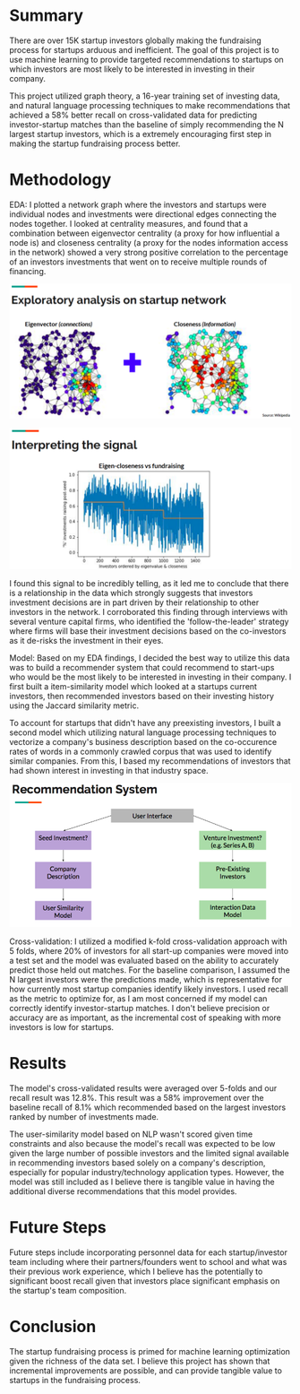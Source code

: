 # Summary
There are over 15K startup investors globally making the fundraising process for startups arduous and inefficient.
The goal of this project is to use machine learning to provide targeted recommendations to startups on which investors are most likely to be interested in investing in their company.

This project utilized graph theory, a 16-year training set of investing data, and natural language processing techniques to make recommendations that achieved a 58% better recall on cross-validated data for predicting investor-startup matches than the baseline of simply recommending the N largest startup investors, which is a extremely encouraging first step in making the startup fundraising process better.


# Methodology
EDA: I plotted a network graph where the investors and startups were individual nodes and investments were directional edges connecting the nodes together. I looked at centrality measures, and found that a combination between eigenvector centrality (a proxy for how influential a node is) and closeness centrality (a proxy for the nodes information access in the network) showed a very strong positive  correlation to the percentage of an investors investments that went on to receive multiple rounds of financing.

![Eigenvector + Closeness](images/eigenclose.png)

![Eigenclose Correlation](images/eigenclose_correlation.png)

I found this signal to be incredibly telling, as it led me to conclude that there is a relationship in the data which strongly suggests that investors investment decisions are in part driven by their relationship to other investors in the network. I corroborated this finding through interviews with several venture capital firms, who identified the 'follow-the-leader' strategy where firms will base their investment decisions based on the co-investors as it de-risks the investment in their eyes.

Model: Based on my EDA findings, I decided the best way to utilize this data was to build a recommender system that could recommend to start-ups who would be the most likely to be interested in investing in their company. I first built a item-similarity model which looked at a startups current investors, then recommended investors based on their investing history using the Jaccard similarity metric.

To account for startups that didn't have any preexisting investors, I built a second model which utilizing natural language processing techniques to vectorize a company's business description based on the co-occurence rates of words in a commonly crawled corpus that was used to identify similar companies. From this, I based my recommendations of investors that had shown interest in investing in that industry space.

![Recommender System](images/Recommender_system.png)

Cross-validation: I utilized a modified k-fold cross-validation approach with 5 folds, where 20% of investors for all start-up companies were moved into a test set and the model was evaluated based on the ability to accurately predict those held out matches. For the baseline comparison, I assumed the N largest investors were the predictions made, which is representative for how currently most startup companies identify likely investors. I used recall as the metric to optimize for, as I am most concerned if my model can correctly identify investor-startup matches. I don't believe precision or accuracy are as important, as the incremental cost of speaking with more investors is low for startups.


# Results
The model's cross-validated results were averaged over 5-folds and our recall result was 12.8%. This result was a 58% improvement over the baseline recall of 8.1% which recommended based on the largest investors ranked by number of investments made.

The user-similarity model based on NLP wasn't scored given time constraints and also because the model's recall was expected to be low given the large number of possible investors and the limited signal available in recommending investors based solely on a company's description, especially for popular industry/technology application types. However, the model was still included as I believe there is tangible value in having the additional diverse recommendations that this model provides.

# Future Steps
Future steps include incorporating personnel data for each startup/investor team including where their partners/founders went to school and what was their previous work experience, which I believe has the potentially to significant boost recall given that investors place significant emphasis on the startup's team composition.

# Conclusion
The startup fundraising process is primed for machine learning optimization given the richness of the data set. I believe this project has shown that incremental improvements are possible, and can provide tangible value to startups in the fundraising process.
